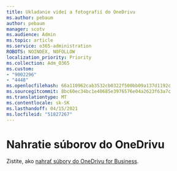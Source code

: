 ```yaml
---
title: Ukladanie videí a fotografií do OneDrivu
ms.author: pebaum
author: pebaum
manager: scotv
ms.audience: Admin
ms.topic: article
ms.service: o365-administration
ROBOTS: NOINDEX, NOFOLLOW
localization_priority: Priority
ms.collection: Adm_O365
ms.custom:
- "9002296"
- "4448"
ms.openlocfilehash: 66a110962cab3532cb0322f500bb09a137d1192c
ms.sourcegitcommit: 8bc60ec34bc1e40685e3976576e04a2623f63a7c
ms.translationtype: MT
ms.contentlocale: sk-SK
ms.lasthandoff: 04/15/2021
ms.locfileid: "51827267"
---
```

# <a name="upload-your-files-to-onedrive"></a>Nahratie súborov do OneDrivu

Zistite, ako [nahrať súbory do OneDrivu for Business](https://support.office.com/article/upload-and-save-files-and-folders-to-onedrive-a5710114-6aeb-4bf5-a336-dffa7cc0b77a).
